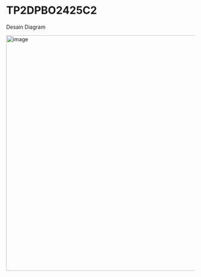# TP2DPBO2425C2


Desain Diagram

<img width="820" height="631" alt="image" src="https://github.com/user-attachments/assets/a01d02fb-1e4f-4aef-b123-8ba2d0feb3e0" />
